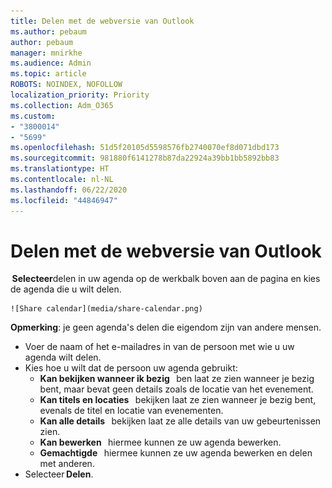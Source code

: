 ```yaml
---
title: Delen met de webversie van Outlook
ms.author: pebaum
author: pebaum
manager: mnirkhe
ms.audience: Admin
ms.topic: article
ROBOTS: NOINDEX, NOFOLLOW
localization_priority: Priority
ms.collection: Adm_O365
ms.custom:
- "3800014"
- "5699"
ms.openlocfilehash: 51d5f20105d5598576fb2740070ef8d071dbd173
ms.sourcegitcommit: 981880f6141278b87da22924a39bb1bb5892bb83
ms.translationtype: HT
ms.contentlocale: nl-NL
ms.lasthandoff: 06/22/2020
ms.locfileid: "44846947"
---
```

# <a name="sharing-with-outlook-on-the-web"></a>Delen met de webversie van Outlook

 **Selecteer**delen in uw agenda op de werkbalk boven aan de pagina en kies de agenda die u wilt delen.

    ![Share calendar](media/share-calendar.png)

**Opmerking**: je geen agenda's delen die eigendom zijn van andere mensen.

- Voer de naam of het e-mailadres in van de persoon met wie u uw agenda wilt delen.
- Kies hoe u wilt dat de persoon uw agenda gebruikt:
    - **Kan bekijken wanneer ik bezig**   ben laat ze zien wanneer je bezig bent, maar bevat geen details zoals de locatie van het evenement.
    - **Kan titels en locaties**   bekijken laat ze zien wanneer je bezig bent, evenals de titel en locatie van evenementen.
    - **Kan alle details**   bekijken laat ze alle details van uw gebeurtenissen zien.
    - **Kan bewerken**   hiermee kunnen ze uw agenda bewerken.
    - **Gemachtigde**   hiermee kunnen ze uw agenda bewerken en delen met anderen.
- Selecteer **Delen**.
